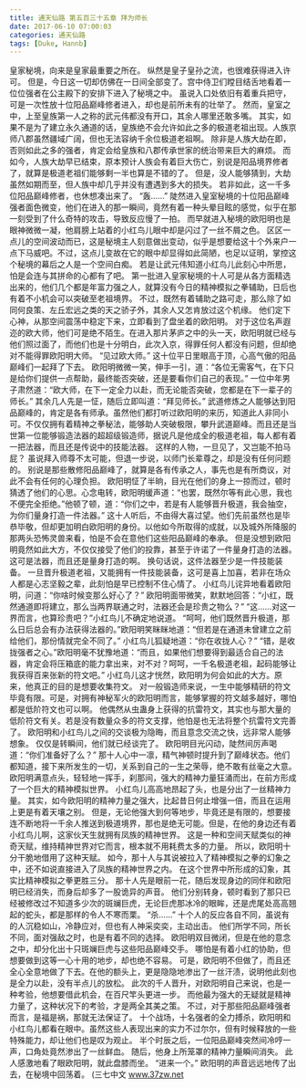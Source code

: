 ```yaml
---
title: 通天仙路 第五百三十五章 拜为师长
date: 2017-06-10 07:00:03
categories: 通天仙路
tags: [Duke, Hannb]
---
```


皇家秘境，向来是皇家最重要之所在。
纵然是皇子皇孙之流，也很难获得进入许可。
但是，今日这一切却仿佛在一日间全部变了。宫中侍卫们瞠目结舌地看着一位位强者在公主殿下的安排下进入了秘境之中。
虽说入口处依旧有着重兵把守，可是一次性放十位阳品巅峰修者进入，却也是前所未有的壮举了。
然而，皇室之中，上至皇族第一人之称的武元伟都没有开口，其余人哪里还敢多嘴。
其实，如果不是为了建立永久通道的话，皇族绝不会允许如此之多的极道老祖出现。人族京师八郡虽然疆域广阔，但也无法容纳千余位极道老祖啊。
除非是人族大劫在即，否则如此之多的强者，肯定会给皇族和八郡传承世家的统治带来巨大的麻烦。
而如今，人族大劫早已结束，原本预计人族会有着巨大伤亡，别说是阳品境界修者了，就算是极道老祖们能够剩一半也算是不错的了。
但是，没人能够猜到，大劫虽然如期而至，但人族中却几乎并没有遭遇到多大的损失。
若非如此，这一千多位阳品巅峰修者，也休想凑出来了。
“轰……”
陡然进入皇室秘境的十位阳品巅峰强者面色微变，他们在进入的那一瞬间，竟然有着一种头晕目眩的感觉，似乎在那一刻受到了什么奇特的攻击，导致反应慢了一拍。
而早就进入秘境的欧阳明也是眼神微微一凝，他肩膀上站着的小红鸟儿眼中却是闪过了一丝不屑之色。
区区一点儿的空间波动而已，这是秘境主人刻意做出变动，似乎是想要给这十个外来户一点下马威吧。不过，这点儿变故在它的眼中却显得如此简陋，也足以证明，掌控这个秘境的幕后之人是一个空间白痴。
若是让武元伟知道小红鸟儿此刻心中所思，怕是会连与其拼命的心都有了吧。
第一批进入皇家秘境的十人可是从各方面精选出来的，他们几个都是年富力强之人，就算没有今日的精神模拟之拳辅助，日后也有着不小机会可以突破至老祖境界。
不过，既然有着辅助之路可走，那么除了如同何良策、左丘宏远之类的天之骄子外，其余人又怎肯放过这个机缘。
他们定下心神，从那空间震荡中稳定下来，立即看到了盘坐着的欧阳明。
对于这位名声遐迩的欧大师，他们可是绝不陌生。在进入那片茅庐之中的头一天，欧阳明就已经与他们照过面了，而他们也是十分明白，此次入京，得罪任何人都没有问题，但却绝对不能得罪欧阳明大师。
“见过欧大师。”
这十位平日里眼高于顶，心高气傲的阳品巅峰们一起拜了下去。
欧阳明微微一笑，伸手一引，道：“各位无需客气，在下只是给你们提供一点帮助，最终能否突破，还是要看你们自己的表现。”
一位中年男子肃然道：“欧大师，在下一定全力以赴，而无论能否突破，您都是在下一辈子的师长。”
其余几人先是一怔，随后立即叫道：“拜见师长。”
武道修炼之人能够达到阳品巅峰的，肯定是各有师承。虽然他们都打听过欧阳明的来历，知道此人非同小可。不仅仅拥有着精神之拳秘法，能够助人突破极限，攀升武道巅峰。而且还是当世第一位能够锻造法器的超超级锻造师，据说凡是他成全的极道老祖，每人都有着一把法器，而且还是传说中的技能法器。
这样的人物，一旦见了，又岂能不拍马屁？
虽说拜入师尊不太可能，但退一步说，以师门长辈尊之，却是没有任何问题的。
别说是那些散修阳品巅峰了，就算是各有传承之人，事先也是有所商议，对此不会有任何的心理负担。
欧阳明怔了半晌，目光在他们的身上一掠而过，顿时猜透了他们的心思。心念电转，欧阳明缓声道：“也罢，既然尔等有此心思，我也不便完全拒绝。”他顿了顿，道：“你们之中，若是有人能够晋升极道，我会抽空，为你们量身打造一件法器。”
这十人听后，不由得大喜过望。他们先前虽然也是毕恭毕敬，但却更加明白欧阳明的身份。以他如今所取得的成就，以及城外所降服的那两头恐怖灵兽来看，怕是不会在意他们这些阳品巅峰的奉承。
但是没想到欧阳明竟然如此大方，不仅仅接受了他们的投靠，甚至于许诺了一件量身打造的法器。
这可是法器，而且还是量身打造的啊。
换句话说，这件法器至少是一件技能装备。
一旦晋升极道老祖，又能拥有一件技能装备，这可是喜上加喜，若非在场众人都是心志坚毅之辈，此刻怕是早已控制不住心情了。
小红鸟儿诧异地看着欧阳明，问道：“你啥时候变那么好心了？”
欧阳明面带微笑，默默地回答：“小红，既然通道即将建立，那么当两界联通之时，法器还会是珍贵之物么？”
“这……对这一界而言，也算珍贵吧？”小红鸟儿不确定地说道。
“呵呵，他们既然晋升极道，那么日后总会有办法获得法器的。”欧阳明笑眯眯地道：“但若是在通道未曾建立之前给他们，那份情就完全不同了。”
小红鸟儿狐疑地道：“你在收拢人心？”
“错，是收拢强者之心。”欧阳明毫不犹豫地道：“而且，如果他们想要得到最适合自己的法器，肯定会将压箱底的能力拿出来，对不对？呵呵，一千名极道老祖，起码能够让我获得百来张新的符文吧。”
小红鸟儿这才恍然，欧阳明为何会如此的大方。原来，他真正的目的是想要收集符文。
对一般锻造师来说，一生中能够精研的符文毕竟有限。可是，对拥有神秘军火的欧阳明而言，能够掌握的符文越多越好，哪怕都是低阶符文也可以啊。
他偶然从虫蛊身上获得的抗雷符文，其实也与那大量的低阶符文有关。若是没有数量众多的符文支撑，他怕是也无法将整个抗雷符文完善了。
欧阳明和小红鸟儿之间的交谈极为隐晦，而且意念交流之快，远非常人能够想象。
仅仅是转瞬间，他们就已经谈完了。
欧阳明目光闪动，陡然间厉声喝道：“你们准备好了么？”
那十人心中一凛，精气神顿时提升到了巅峰状态。他们都知道，接下来所发生的一切，关系到自己的一生之荣辱，绝不敢有丝毫之大意。
欧阳明满意点头，轻轻地一挥手，刹那间，强大的精神力量狂涌而出，在前方形成了一个巨大的精神模拟世界。
小红鸟儿高高地昂起了头，也是分出了一丝精神力量。
其实，如今欧阳明的精神力量之强大，比起昔日何止增强一倍，而且在运用上更是有着天壤之别。
但是，无论他强大到何等地步，毕竟还是有限的，想要接连不断地将一千余人推送到极道境界，那也是绝无可能。但是，在他的身边还有着小红鸟儿啊，这家伙天生就拥有凤族的精神世界。
这是一种和空间天赋类似的神奇天赋，维持精神世界对它而言，根本就不用耗费太多的力量。
所以，欧阳明十分干脆地借用了这种天赋。
如今，那十人与其说被拉入了精神模拟之拳的幻象之中，还不如说直接进入了凤族的精神世界之内。
在这个世界中所形成的幻象，其实比精神模拟之拳更胜三分。
那十人先是眼前一花，随后发现身边的同伴和欧阳明已经消失，而身后却多了一股诡异的声音。
他们分别转身，顿时看到了那只已经被修改过不知道多少次的斑斓巨虎，无论巨虎那冰冷的眼眸，还是虎尾处高高翘起的蛇头，都是那样的令人不寒而栗。
“杀……”
十个人的反应各自不同，虽说有的人沉稳如山，冷静应对，但也有人神采奕奕，主动出击。
他们所学不同，所长不同，面对强敌之时，也是有着不同的选择。
欧阳明双目微闭，但是在他的意念之中，却分化出十只斑斓巨虎与这些阳品巅峰交手。
哪怕是有着小红的协助，但想要做到这等一心十用的地步，却也绝不容易。
可是，欧阳明不但做了，而且还全心全意地做了下去。在他的额头上，更是隐隐地渗出了一丝汗渍，说明他此刻也是全力以赴，没有半点儿的放松。
此次的千人晋升，对欧阳明自己来说，也是一种考验，他想要借此机会，在百尺竿头更进一步。
而他最为强大的无疑就是精神力量了，这种状况下的考验，才是两全其美之策。
不过，对于那些阳品巅峰强者而言，是福是祸，那就无法保证了。
十个战场，十名强者的全力搏杀，欧阳明和小红鸟儿都看在眼中。虽然这些人表现出来的实力不过尔尔，但有时候释放的一些特殊能力，却让他们也是叹为观止。
半个时辰之后，一位阳品巅峰突然间冷哼一声，口角处竟然渗出了一丝鲜血。
随后，他身上所笼罩的精神力量瞬间消失。
此人感激地看了眼欧阳明，就此盘膝而坐。
“进来一个。”
欧阳明的声音远远地传了出去，在秘境中回荡着。
(三七中文 www.37zw.net